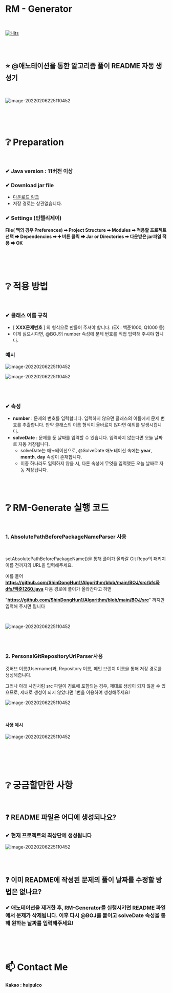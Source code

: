 # RM - Generator

<br/>

[![Hits](https://hits.seeyoufarm.com/api/count/incr/badge.svg?url=https%3A%2F%2Fgithub.com%2FShinDongHun1%2FRM-Generator%2Ftree%2Fmain&count_bg=%2379C83D&title_bg=%23555555&icon=&icon_color=%23E7E7E7&title=hits&edge_flat=false)](https://hits.seeyoufarm.com)

<br/><br/>



## ⭐ @애노테이션을 통한 알고리즘 풀이 README 자동 생성기

<br/>

![image-20220206225110452](https://github.com/ShinDongHun1/RM-Generator/blob/main/image/img.png)



<br/>

<br/>

<br/>

# ❔ Preparation

<br/>

### ✔ Java version :  11버전 이상



### ✔ Download jar file

- [다운로드 링크](https://github.com/ShinDongHun1/RM-Generator/blob/main/ReadMeGenerator-1.0.jar)
- 저장 경로는 상관없습니다.



### ✔ Settings (인텔리제이)

**File( 맥의 경우 Preferences) ➡ Project Structure ➡ Modules ➡ 적용할 프로젝트 선택 ➡ Dependencies ➡ ➕ 버튼 클릭 ➡ Jar or Directories ➡ 다운받은 jar파일 적용 ➡ OK**



<br/>

<br/>

<br/>

# ❔ 적용 방법

<br/>

### ✔ 클래스 이름 규칙

- [ **XXX문제번호** ] 의 형식으로 만들어 주셔야 합니다. (EX : 백준1000, Q1000 등)
- 이게 싫으시다면, @BOJ의 number 속성에 문제 번호를 직접 입력해 주셔야 합니다.



### 예시

![image-20220206225110452](https://github.com/ShinDongHun1/RM-Generator/blob/main/image/img_1.png)



![image-20220206225110452](https://github.com/ShinDongHun1/RM-Generator/blob/main/image/img_2.png)

<br/>

<br/>

### ✔ 속성

- **number** : 문제의 번호를 입력합니다. 입력하지 않으면 클래스의 이름에서 문제 번호를 추출합니다. 만약 클래스의 이름 형식이 올바르지 않다면 예외를 발생시킵니다.
- **solveDate** : 문제를 푼 날짜를 입력할 수 있습니다. 입력하지 않는다면 오늘 날짜로 자동 저장됩니다. 
  - solveDate는 애노테이션으로, @SolveDate 애노테이션 속에는 **year**, **month**, **day** 속성이 존재합니다.
  - 이중 하나라도 입력하지 않을 시, 다른 속성에 무엇을 입력했든 오늘 날짜로 자동 저장됩니다.



<br/>

<br/>

# ❔ RM-Generate 실행 코드

<br/>

### 1. AbsolutePathBeforePackageNameParser 사용

<br/>

setAbsolutePathBeforePackageName()을 통해 풀이가 올라갈 Git Repo의 패키지 이름 전까지의 URL을 입력해주세요.



예를 들어 **https://github.com/ShinDongHun1/Algorithm/blob/main/BOJ/src/bfs와dfs/백준1260.java** 다음 경로에 풀이가 올라간다고 하면

"**https://github.com/ShinDongHun1/Algorithm/blob/main/BOJ/src**" 까지만 입력해 주시면 됩니다

<br/>

![image-20220206225110452](https://github.com/ShinDongHun1/RM-Generator/blob/main/image/img_4.png)

<br/>

<br/>

### 2. PersonalGitRepositoryUrlParser사용

깃허브 이름(Username)과, Repository 이름, 메인 브랜치 이름을 통해 저장 경로를 생성해줍니다.

그러나 아래 사진처럼 src 파일이 경로에 포함되는 경우, 제대로 생성이 되지 않을 수 있으므로, 제대로 생성이 되지 않았다면 1번을 이용하여 생성해주세요!

![image-20220206225110452](https://github.com/ShinDongHun1/RM-Generator/blob/main/image/img_5.png)

<br/>

#### 사용 예시

![image-20220206225110452](https://github.com/ShinDongHun1/RM-Generator/blob/main/image/img_6.png)

<br/>

<br/>

<br/>

<br/>

# ❔ 궁금할만한 사항

<br/>

## ❓ README 파일은 어디에 생성되나요?

###     ✔ 현재 프로젝트의 최상단에 생성됩니다

![image-20220206225110452](https://github.com/ShinDongHun1/RM-Generator/blob/main/image/img_3.png)

<br/>

<br/>

## ❓ 이미 README에 작성된 문제의 풀이 날짜를 수정할 방법은 없나요?

###    ✔ 애노테이션을 제거한 후, RM-Generator를 실행시키면 README 파일에서 문제가 삭제됩니다. 이후 다시 @BOJ를 붙이고 solveDate 속성을 통해 원하는 날짜를 입력해주세요!

<br/>

<br/>

<br/>

# 📫 Contact Me

**Kakao : huipulco**

<br/>

<br/>
